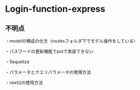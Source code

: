 # Login-function-express

<h2>不明点</h2>
<p>・modelの構成の仕方（routesフォルダ下でモデル操作をしている）</p>
<p>・パスワードの更新機能でputで実装できない</p>
<p>・Sequelize</p>
<p>・パラメータとクエリパラメータの使用方法</p>
<p>・next()の使用方法</p>
